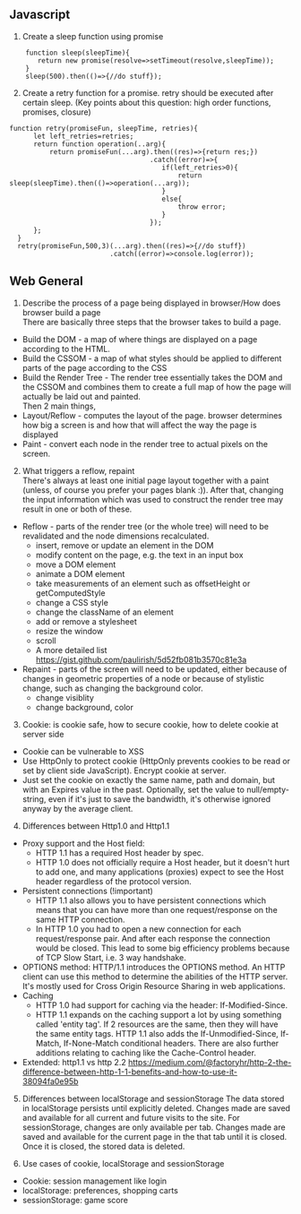 ## Javascript

1. Create a sleep function using promise  
```
    function sleep(sleepTime){  
       return new promise(resolve=>setTimeout(resolve,sleepTime));  
    }  
    sleep(500).then(()=>{//do stuff});  
```    
2. Create a retry function for a promise. retry should be executed after certain sleep. (Key points about this question: high order functions, promises, closure)  
```
function retry(promiseFun, sleepTime, retries){  
      let left_retries=retries;  
      return function operation(..arg){  
          return promiseFun(...arg).then((res)=>{return res;})  
                                   .catch((error)=>{  
                                      if(left_retries>0){  
                                          return sleep(sleepTime).then(()=>operation(...arg));  
                                      }  
                                      else{  
                                          throw error;  
                                      }  
                                   });  
      };  
  }  
  retry(promiseFun,500,3)(...arg).then((res)=>{//do stuff})  
                         .catch((error)=>console.log(error));  
  ``` 
 ## Web General  
   
 1. Describe the process of a page being displayed in browser/How does browser build a page  
    There are basically three steps that the browser takes to build a page.  
  - Build the DOM - a map of where things are displayed on a page according to the HTML.   
  - Build the CSSOM - a map of what styles should be applied to different parts of the page according to the CSS  
  - Build the Render Tree - The render tree essentially takes the DOM and the CSSOM and combines them to create a full map of how the page will actually be laid out and painted.  
    Then 2 main things,
- Layout/Reflow - computes the layout of the page. browser determines how big a screen is and how that will affect the way the page is displayed  
- Paint - convert each node in the render tree to actual pixels on the screen.  
  
 2. What triggers a reflow, repaint  
    There's always at least one initial page layout together with a paint (unless, of course you prefer your pages blank :)). After that, changing the input information which was used to construct the render tree may result in one or both of these.  
- Reflow - parts of the render tree (or the whole tree) will need to be revalidated and the node dimensions recalculated. 
  - insert, remove or update an element in the DOM
  - modify content on the page, e.g. the text in an input box
  - move a DOM element
  - animate a DOM element
  - take measurements of an element such as offsetHeight or getComputedStyle
  - change a CSS style
  - change the className of an element
  - add or remove a stylesheet
  - resize the window
  - scroll
  - A more detailed list https://gist.github.com/paulirish/5d52fb081b3570c81e3a
- Repaint - parts of the screen will need to be updated, either because of changes in geometric properties of a node or because of stylistic change, such as changing the background color. 
  - change visiblity
  - change background, color
  
3. Cookie: is cookie safe, how to secure cookie, how to delete cookie at server side
- Cookie can be vulnerable to XSS
- Use HttpOnly to protect cookie (HttpOnly prevents cookies to be read or set by client side JavaScript). Encrypt cookie at server.
- Just set the cookie on exactly the same name, path and domain, but with an Expires value in the past. Optionally, set the value to null/empty-string, even if it's just to save the bandwidth, it's otherwise ignored anyway by the average client.

4. Differences between Http1.0 and Http1.1
- Proxy support and the Host field:
  - HTTP 1.1 has a required Host header by spec.
  - HTTP 1.0 does not officially require a Host header, but it doesn't hurt to add one, and many applications (proxies) expect to see the Host header regardless of the protocol version.
- Persistent connections (!important)
  - HTTP 1.1 also allows you to have persistent connections which means that you can have more than one request/response on the same HTTP connection.
  - In HTTP 1.0 you had to open a new connection for each request/response pair. And after each response the connection would be closed. This lead to some big efficiency problems because of TCP Slow Start, i.e. 3 way handshake.
- OPTIONS method: HTTP/1.1 introduces the OPTIONS method. An HTTP client can use this method to determine the abilities of the HTTP server. It's mostly used for Cross Origin Resource Sharing in web applications.
- Caching
  - HTTP 1.0 had support for caching via the header: If-Modified-Since.
  - HTTP 1.1 expands on the caching support a lot by using something called 'entity tag'. If 2 resources are the same, then they will have the same entity tags. HTTP 1.1 also adds the If-Unmodified-Since, If-Match, If-None-Match conditional headers. There are also further additions relating to caching like the Cache-Control header.
- Extended: http1.1 vs http 2.2 https://medium.com/@factoryhr/http-2-the-difference-between-http-1-1-benefits-and-how-to-use-it-38094fa0e95b
  
5. Differences between localStorage and sessionStorage
The data stored in localStorage persists until explicitly deleted. Changes made are saved and available for all current and future visits to the site.
For sessionStorage, changes are only available per tab. Changes made are saved and available for the current page in the that tab until it is closed. Once it is closed, the stored data is deleted.

6. Use cases of cookie, localStorage and sessionStorage
- Cookie: session management like login
- localStorage: preferences, shopping carts
- sessionStorage: game score

